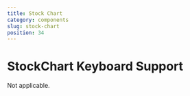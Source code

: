 ```yaml
---
title: Stock Chart
category: components
slug: stock-chart
position: 34
---
```

# StockChart Keyboard Support

Not applicable.
